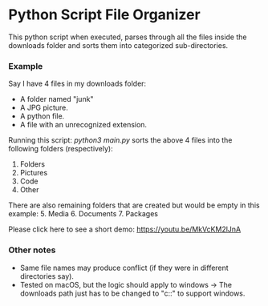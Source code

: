 # Python Script File Organizer
This python script when executed, parses through all the files inside the downloads folder and sorts them into categorized sub-directories.

### Example
Say I have 4 files in my downloads folder:
- A folder named "junk"
- A JPG picture.
- A python file.
- A file with an unrecognized extension.

Running this script: *python3 main.py* sorts the above 4 files into the following folders (respectively):
1. Folders
2. Pictures
3. Code
4. Other

There are also remaining folders that are created but would be empty in this example:
5. Media
6. Documents
7. Packages

Please click here to see a short demo: https://youtu.be/MkVcKM2lJnA

### Other notes
- Same file names may produce conflict (if they were in different directories say).
- Tested on macOS, but the logic should apply to windows -> The downloads path just has to be changed to "c::" to support windows.
